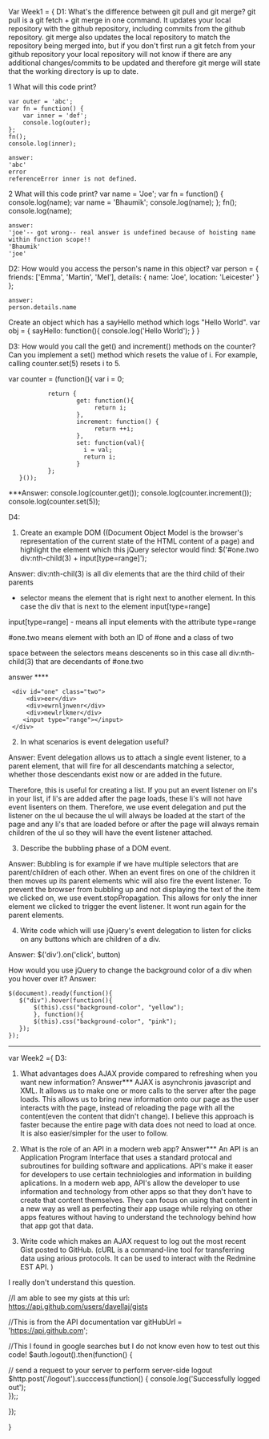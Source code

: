 Var Week1 = {
D1: 
  What's the difference between git pull and git merge?
    git pull is a git fetch + git merge in one command. It updates your local repository with the github repository, including  commits from the github repository.
    git merge also updates the local repository to match the repository being merged into, but if you don't first run a git fetch from your github repository your local repository will not know if there are any additional changes/commits to be updated and therefore git merge will state that the working directory is up to date. 

  1 What will this code print?

    var outer = 'abc';
    var fn = function() {
        var inner = 'def';
        console.log(outer);
    };
    fn();
    console.log(inner);

    answer: 
    'abc'
    error
    referenceError inner is not defined.


  2 What will this code print?
    var name = 'Joe';
    var fn = function() {
        console.log(name);
        var name = 'Bhaumik';
        console.log(name);
    };
    fn();
    console.log(name);

    answer:
    'joe'-- got wrong-- real answer is undefined because of hoisting name within function scope!!
    'Bhaumik'
    'joe'

D2:
  How would you access the person's name in this object?
    var person = {
        friends: ['Emma', 'Martin', 'Mel'],
        details: {
            name: 'Joe',
            location: 'Leicester'
        }
    };

    answer:
    person.details.name

  Create an object which has a sayHello method which logs "Hello World".
  var obj = {
    sayHello: function(){
      console.log('Hello World');
    }
  }

D3:
  How would you call the get() and increment() methods on the counter?
  Can you implement a set() method which resets the value of i. For example, calling counter.set(5) resets i to 5.

   var counter = (function(){
               var i = 0;

               return {
                       get: function(){
                            return i;
                       },
                       increment: function() {
                            return ++i;
                       },
                       set: function(val){
                         i = val;
                         return i;
                       }
               };
       }());
  ***Answer:
  console.log(counter.get());
  console.log(counter.increment());
  console.log(counter.set(5));

D4:
  1. Create an example DOM ((Document Object Model is the browser's representation of the current state of the HTML content of a page) and highlight the element which this jQuery selector would find:
  $('#one.two div:nth-child(3) + input[type=range]');


  Answer:
  div:nth-chil(3) is all div elements that are the third child of their parents

   + selector means the element that is right next to another element. In this case the div that is next to the element input[type=range]

  input[type=range] - means all input elements with the attribute type=range

   #one.two means element with both an ID of #one and a class of two

   space between the selectors means descenents so in this case all div:nth-child(3) that are decendants of #one.two

  answer ****
  <!DOCTYPE html>
  <html>
  <head>
  <script src="https://ajax.googleapis.com/ajax/libs/jquery/3.1.1/jquery.min.js"></script>
  <script>
  $(document).ready(function(){
    $('#one.two div:nth-child(3) + input[type=range]').css("box-shadow", "1px 1px 1px red");
  });
  </script>

  </head>
  <body>

     <div id="one" class="two">
         <div>eer</div>
         <div>ewrnljnwenr</div>
         <div>mewlrlkmer</div>
        <input type="range"></input>
     </div>
     
  </body>
  </html>


  2. In what scenarios is event delegation useful?

  Answer:
  Event delegation allows us to attach a single event listener, to a parent element, that will fire for all descendants matching a selector, whether those descendants exist now or are added in the future.

  Therefore, this is useful for creating a list. If you put an event listener on li's in your list, if li's are added after the page loads, these li's will not have event lisenters on them. Therefore, we use event delegation and put the listener on the ul because the ul will always be loaded at the start of the page and any li's that are loaded before or after the page will always remain children of the ul so they will have the event listener attached.

  3. Describe the bubbling phase of a DOM event.

  Answer:
  Bubbling is for example if we have multiple selectors that are parent/children of each other. When an event fires on one of the children it then moves up its parent elements whic will also fire the event listener. To prevent the browser from bubbling up and not displaying the text of the item we clicked on, we use event.stopPropagation. This allows for only the inner element we clicked to trigger the event listener. It wont run again for the parent elements. 


  4. Write code which will use jQuery's event delegation to listen for clicks on any buttons which are children of a div.

  Answer:
  $('div').on('click', button)

  How would you use jQuery to change the background color of a div when you hover over it?
  Answer:

    $(document).ready(function(){
       $("div").hover(function(){
           $(this).css("background-color", "yellow");
           }, function(){
           $(this).css("background-color", "pink");
       });
    });

  ---------------------------------------------------------------------------------------------------------------------------------
var Week2 ={
D3:
  1. What advantages does AJAX provide compared to refreshing when you want new information?
  Answer***
  AJAX is asynchronis javascript and XML. It allows us to make one or more calls to the server after the page loads. This allows us to bring new information onto our page as the user interacts with the page, instead of reloading the page with all the content(even the content that didn't change). I believe this approach is faster because the entire page with data does not need to load at once. It is also easier/simpler for the user to follow.  

  2. What is the role of an API in a modern web app?
  Answer***
  An API is an Application Program Interface that uses a standard protocal and subroutines for building software and applications. API's make it easer for developers to use certain techniologies and information in building aplications. In a modern web app, API's allow the developer to use information and technology from other apps so that they don't have to create that content themselves. They can focus on using that content in a new way as well as perfecting their app usage while relying on other apps features without having to understand the technology behind how that app got that data.

  3. Write code which makes an AJAX request to log out the most recent Gist posted to GitHub.
  (cURL is a command-line tool for transferring data using arious protocols. It can be used to interact with the Redmine EST API. )

  I really don't understand this question. 

  //I am able to see my gists at this url:
  https://api.github.com/users/davellaj/gists

  //This is from the API documentation
  var gitHubUrl = 'https://api.github.com';

  //This I found in google searches but I do not know even how to test out this code!
  $auth.logout().then(function() {

   // send a request to your server to perform server-side logout
    $http.post('/logout').succcess(function() {
      console.log('Successfully logged out');    
    });;

  });









  }
